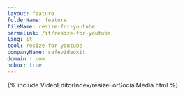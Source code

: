 ```yaml
---
layout: feature
folderName: feature
fileName: resize-for-youtube
permalink: /it/resize-for-youtube
lang: it
tool: resize-for-youtube
companyName: safevideokit
domain : com
nobox: true
---
```


{% include VideoEditorIndex/resizeForSocialMedia.html %}

   